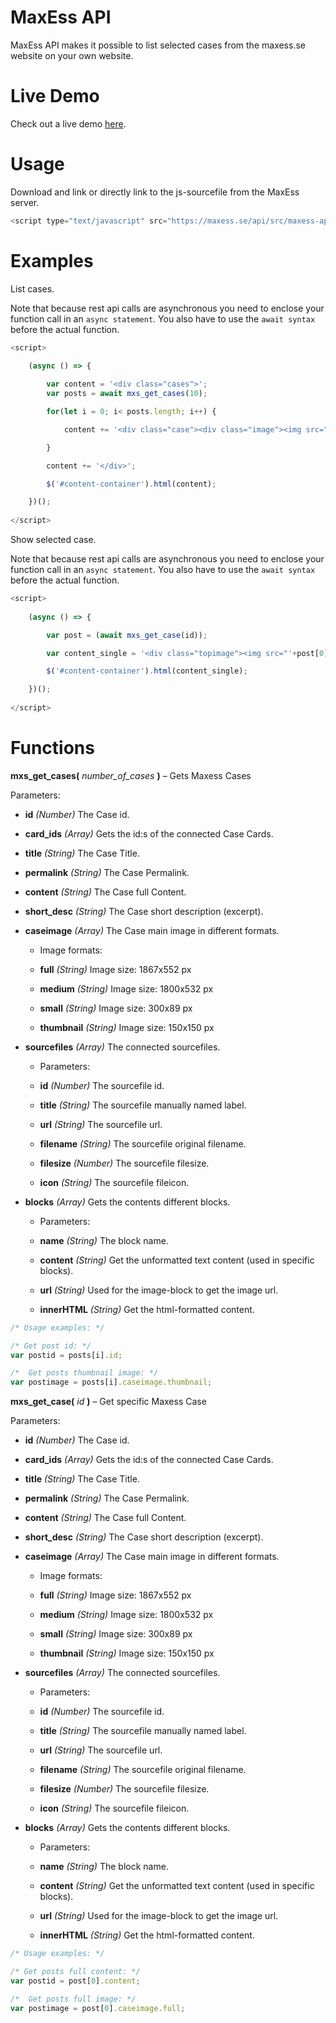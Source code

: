 # MaxEss API
MaxEss API makes it possible to list selected cases from the maxess.se website on your own website.

# Live Demo
Check out a live demo [here](http://maxess.se/api/demo/).

# Usage
Download and link or directly link to the js-sourcefile from the MaxEss server.
```javascript
<script type="text/javascript" src="https://maxess.se/api/src/maxess-api.js"></script>
```

# Examples
List cases. 

Note that because rest api calls are asynchronous you need to enclose your function call in an `async statement`. You also have to use the `await syntax` before the actual function.
```javascript
<script>
		
	(async () => {

		var content = '<div class="cases">';
		var posts = await mxs_get_cases(10);

		for(let i = 0; i< posts.length; i++) {

			content += '<div class="case"><div class="image"><img src="'+posts[i].caseimage.thumbnail+'"></div><div class="text"><h2>'+posts[i].title+'</h2>'+posts[i].short_desc+'</div></div>';

		}

		content += '</div>';

		$('#content-container').html(content);	

	})();
		
</script>
 ```
 
Show selected case. 

Note that because rest api calls are asynchronous you need to enclose your function call in an `async statement`. You also have to use the `await syntax` before the actual function.
```javascript
<script>
		
	(async () => {

		var post = (await mxs_get_case(id));

		var content_single = '<div class="topimage"><img src="'+post[0].caseimage.full+'"></div><div class="content">'+post[0].content;

		$('#content-container').html(content_single);

	})();
		
</script>
 ```
 
# Functions
**mxs_get_cases(** _number_of_cases_ **)** – Gets Maxess Cases

Parameters:

- **id**
_(Number)_ The Case id.

- **card_ids**
_(Array)_ Gets the id:s of the connected Case Cards.

- **title**
_(String)_ The Case Title.

- **permalink**
_(String)_ The Case Permalink.

- **content**
_(String)_ The Case full Content.

- **short_desc**
_(String)_ The Case short description (excerpt).

- **caseimage**
_(Array)_ The Case main image in different formats.
	- Image formats:

	- **full**
	_(String)_ Image size: 1867x552 px
	
	- **medium**
	_(String)_ Image size: 1800x532 px
	
	- **small**
	_(String)_ Image size: 300x89 px
	
	- **thumbnail**
	_(String)_ Image size: 150x150 px
	
- **sourcefiles**
_(Array)_ The connected sourcefiles.
	- Parameters:

	- **id**
	_(Number)_ The sourcefile id.
	
	- **title**
	_(String)_ The sourcefile manually named label.
	
	- **url**
	_(String)_ The sourcefile url.
	
	- **filename**
	_(String)_ The sourcefile original filename.
	
	- **filesize**
	_(Number)_ The sourcefile filesize.
	
	- **icon**
	_(String)_ The sourcefile fileicon.

- **blocks**
_(Array)_ Gets the contents different blocks.
	- Parameters:

	- **name**
	_(String)_ The block name.
	
	- **content**
	_(String)_ Get the unformatted text content (used in specific blocks).
	
	- **url**
	_(String)_ Used for the image-block to get the image url.
	
	- **innerHTML**
	_(String)_ Get the html-formatted content.

```javascript
/* Usage examples: */

/* Get post id: */
var postid = posts[i].id;

/*  Get posts thumbnail image: */ 
var postimage = posts[i].caseimage.thumbnail;
 ```
 
 **mxs_get_case(** _id_ **)** – Get specific Maxess Case

Parameters:

- **id**
_(Number)_ The Case id.

- **card_ids**
_(Array)_ Gets the id:s of the connected Case Cards.

- **title**
_(String)_ The Case Title.

- **permalink**
_(String)_ The Case Permalink.

- **content**
_(String)_ The Case full Content.

- **short_desc**
_(String)_ The Case short description (excerpt).

- **caseimage**
_(Array)_ The Case main image in different formats.
	- Image formats:

	- **full**
	_(String)_ Image size: 1867x552 px
	
	- **medium**
	_(String)_ Image size: 1800x532 px
	
	- **small**
	_(String)_ Image size: 300x89 px
	
	- **thumbnail**
	_(String)_ Image size: 150x150 px
	
- **sourcefiles**
_(Array)_ The connected sourcefiles.
	- Parameters:

	- **id**
	_(Number)_ The sourcefile id.
	
	- **title**
	_(String)_ The sourcefile manually named label.
	
	- **url**
	_(String)_ The sourcefile url.
	
	- **filename**
	_(String)_ The sourcefile original filename.
	
	- **filesize**
	_(Number)_ The sourcefile filesize.
	
	- **icon**
	_(String)_ The sourcefile fileicon.

- **blocks**
_(Array)_ Gets the contents different blocks.
	- Parameters:

	- **name**
	_(String)_ The block name.
	
	- **content**
	_(String)_ Get the unformatted text content (used in specific blocks).
	
	- **url**
	_(String)_ Used for the image-block to get the image url.
	
	- **innerHTML**
	_(String)_ Get the html-formatted content.

```javascript
/* Usage examples: */

/* Get posts full content: */
var postid = post[0].content;

/*  Get posts full image: */ 
var postimage = post[0].caseimage.full;
 ```
